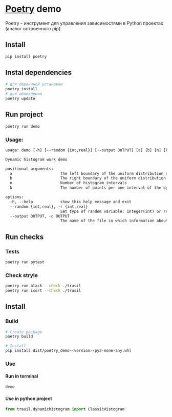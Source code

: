 # [Poetry](https://python-poetry.org/) demo

Poetry - инструмент для управления зависимостями в Python проектах (аналог встроенного pip).

## Install

``` bash
pip install poetry
```

## Instal dependencies
``` bash
# для первичной установки
poetry install
# для обновления
poetry update
```

## Run project
``` bash
poetry run demo
```

### Usage:
``` txt
usage: demo [-h] [--random {int,real}] [--output OUTPUT] [a] [b] [n] [k]

Dynamic histogram work demo

positional arguments:
  a                     The left boundary of the uniform distribution of a random variable
  b                     The right boundary of the uniform distribution of a random variable
  n                     Number of histogram intervals
  k                     The number of points per one interval of the dynamic histogram

options:
  -h, --help            show this help message and exit
  --random {int,real}, -r {int,real}
                        Set type of random variable: integer(int) or real(real)
  --output OUTPUT, -o OUTPUT
                        The name of the file in which information about the difference between normal and dynamic histograms will be placed
```

## Run checks
### Tests
``` bash
poetry run pytest
```

### Check stryle
``` bash
poetry run black --check ./trasil
poetry run isort --check ./trasil
```

## Install
### Build
``` bash
# Create package
poetry build

# Install
pip install dist/poetry_demo-<version>-py3-none-any.whl
```
### Use
#### Run in terminal
``` bash
demo
```

#### Use in python project
``` python
from trasil.dynamichistogram import ClassicHistogram
```
